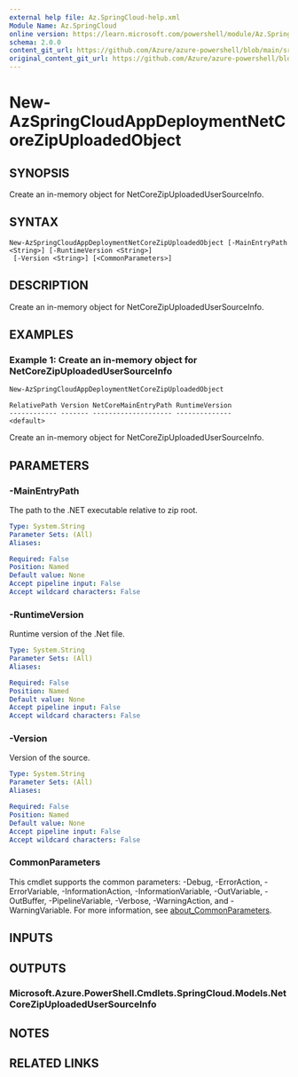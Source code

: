 ```yaml
---
external help file: Az.SpringCloud-help.xml
Module Name: Az.SpringCloud
online version: https://learn.microsoft.com/powershell/module/Az.SpringCloud/new-azspringcloudappdeploymentnetcorezipuploadedobject
schema: 2.0.0
content_git_url: https://github.com/Azure/azure-powershell/blob/main/src/SpringCloud/SpringCloud/help/New-AzSpringCloudAppDeploymentNetCoreZipUploadedObject.md
original_content_git_url: https://github.com/Azure/azure-powershell/blob/main/src/SpringCloud/SpringCloud/help/New-AzSpringCloudAppDeploymentNetCoreZipUploadedObject.md
---
```


# New-AzSpringCloudAppDeploymentNetCoreZipUploadedObject

## SYNOPSIS
Create an in-memory object for NetCoreZipUploadedUserSourceInfo.

## SYNTAX

```
New-AzSpringCloudAppDeploymentNetCoreZipUploadedObject [-MainEntryPath <String>] [-RuntimeVersion <String>]
 [-Version <String>] [<CommonParameters>]
```

## DESCRIPTION
Create an in-memory object for NetCoreZipUploadedUserSourceInfo.

## EXAMPLES

### Example 1: Create an in-memory object for NetCoreZipUploadedUserSourceInfo
```powershell
New-AzSpringCloudAppDeploymentNetCoreZipUploadedObject
```

```output
RelativePath Version NetCoreMainEntryPath RuntimeVersion
------------ ------- -------------------- --------------
<default>
```

Create an in-memory object for NetCoreZipUploadedUserSourceInfo.

## PARAMETERS

### -MainEntryPath
The path to the .NET executable relative to zip root.

```yaml
Type: System.String
Parameter Sets: (All)
Aliases:

Required: False
Position: Named
Default value: None
Accept pipeline input: False
Accept wildcard characters: False
```

### -RuntimeVersion
Runtime version of the .Net file.

```yaml
Type: System.String
Parameter Sets: (All)
Aliases:

Required: False
Position: Named
Default value: None
Accept pipeline input: False
Accept wildcard characters: False
```

### -Version
Version of the source.

```yaml
Type: System.String
Parameter Sets: (All)
Aliases:

Required: False
Position: Named
Default value: None
Accept pipeline input: False
Accept wildcard characters: False
```

### CommonParameters
This cmdlet supports the common parameters: -Debug, -ErrorAction, -ErrorVariable, -InformationAction, -InformationVariable, -OutVariable, -OutBuffer, -PipelineVariable, -Verbose, -WarningAction, and -WarningVariable. For more information, see [about_CommonParameters](http://go.microsoft.com/fwlink/?LinkID=113216).

## INPUTS

## OUTPUTS

### Microsoft.Azure.PowerShell.Cmdlets.SpringCloud.Models.NetCoreZipUploadedUserSourceInfo

## NOTES

## RELATED LINKS
